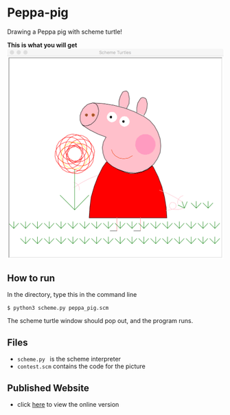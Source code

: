 [1]:https://cs61a.org/proj/scheme_gallery/#peppaaaaaaa-pig
# Peppa-pig
Drawing a Peppa pig with scheme turtle!

**This is what you will get**
![peppa](./peppa_pig.png)

## How to run
In the directory, type this in the command line
```
$ python3 scheme.py peppa_pig.scm
```
The scheme turtle window should pop out, and the program runs.

## Files
- ```scheme.py ``` is the scheme interpreter
- ```contest.scm``` contains the code for the picture

## Published Website
- click [here][1] to view the online version
